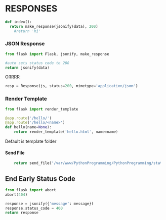 # RESPONSES

```python
def index():
  return make_response(jsonify(data), 200)
	#return 'hi'
```

### JSON Response

```python
from flask import Flask, jsonify, make_response

#auto sets status code to 200
return jsonify(data) 
```

ORRRR

```python
resp = Response(js, status=200, mimetype='application/json')
```

### Render Template

```python
from flask import render_template

@app.route('/hello/')
@app.route('/hello/<name>')
def hello(name=None):
    return render_template('hello.html', name=name)
```

Default is template folder

#### Send File

```python
	return send_file('/var/www/PythonProgramming/PythonProgramming/static/images/python.jpg', attachment_filename='python.jpg')

```

## End Early Status Code

```python
from flask import abort
abort(404)

response = jsonify({'message': message})
response.status_code = 400
return response
```